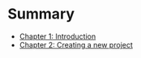 # Summary

- [Chapter 1: Introduction](./chapter_1_introduction.md)
- [Chapter 2: Creating a new project](./chapter_2.md)
